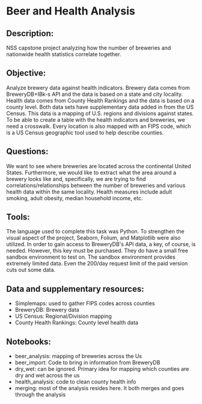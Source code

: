 # Beer and Health Analysis

## Description:

NSS capstone project analyzing how the number of breweries and nationwide health statistics correlate together.

## Objective:

 Analyze brewery data against health indicators. Brewery data comes from BreweryDB+IBk-s API and the data is based on a state and city locality. Health data comes from County Health Rankings and the data is based on a county level. Both data sets have supplementary data added in from the US Census. This data is a mapping of U.S. regions and divisions against states. To be able to create a table with the health indicators and breweries, we need a crosswalk. Every location is also mapped with an FIPS code, which is a US Census geographic tool used to help describe counties. 

## Questions:

 We want to see where breweries are located across the continental United States. Furthermore, we would like to extract what the area around a brewery looks like and, specifically, we are trying to find correlations/relationships between the number of breweries and various health data within the same locality. Health measures include adult smoking, adult obesity, median household income, etc. 

## Tools:

 The language used to complete this task was Python. To strengthen the visual aspect of the project, Seaborn, Folium, and Matplotlib were also utilized. 
 In order to gain access to BreweryDB's API data, a key, of course, is needed. However, this key must be purchased. They do have a small free sandbox environment to test on. The sandbox environment provides extremely limited data. Even the 200/day request limit of the paid version cuts out some data. 

## Data and supplementary resources:
 
- Simplemaps: used to gather FIPS codes across counties
- BreweryDB: Brewery data
- US Census: Regional/Division mapping
- County Health Rankings: County level health data

## Notebooks:

- beer_analysis: mapping of breweries across the Us
- beer_import: Code to bring in information from BreweryDB
- dry_wet: can be ignored. Primary idea for mapping which counties are dry and wet across the us
- health_analysis: code to clean county health info
- merging: most of the analysis resides here. It both merges and goes through the analysis

